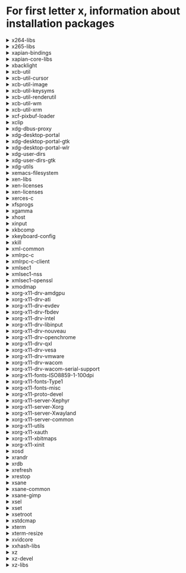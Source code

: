 # For first letter x, information about installation packages

<details>
<summary>x264-libs</summary>

```
From repo     : rpmfusion-free-updates-testing
Short desc    : Library for encoding H264/AVC video streams
URL          : https://www.videolan.org/developers/x264.html
License      : GPLv2+
Descript     : x264 is a free library for encoding H264/AVC video streams, written from
             : scratch.
```

</details>

<details>
<summary>x265-libs</summary>

```
From repo     : rpmfusion-free-updates-testing
Short desc    : H.265/HEVC encoder library
URL          : http://x265.org/
License      : GPLv2+ and BSD
Descript     : The primary objective of x265 is to become the best H.265/HEVC encoder
             : available anywhere, offering the highest compression efficiency and the
             : highest performance on a wide variety of hardware platforms.
             : 
             : This package contains the shared library.
```

</details>

<details>
<summary>xapian-bindings</summary>

```
From repo     : updates-testing
Short desc    : Bindings for the Xapian Probabilistic Information Retrieval Library
URL          : https://www.xapian.org/
License      : GPLv2+
Descript     : Xapian is an Open Source Probabilistic Information Retrieval Library. It
             : offers a highly adaptable toolkit that allows developers to easily add advanced
             : indexing and search facilities to applications. This package provides the
             : files needed for scripts which use Xapian.
```

</details>

<details>
<summary>xapian-core-libs</summary>

```
From repo     : updates-testing
Short desc    : Xapian search engine libraries
URL          : https://www.xapian.org/
License      : GPLv2+
Descript     : Xapian is an Open Source Probabilistic Information Retrieval framework. It
             : offers a highly adaptable toolkit that allows developers to easily add advanced
             : indexing and search facilities to applications. This package provides the
             : libraries for applications using Xapian functionality
```

</details>

<details>
<summary>xbacklight</summary>

```
From repo     : fedora
Short desc    : Adjust backlight brightness using RandR
URL          : https://xorg.freedesktop.org/releases/individual/app/
License      : MIT
Descript     : Xbacklight is used to adjust the backlight brightness where
             : supported. It finds all outputs on the X server supporting backlight
             : brightness control and changes them all in the same way.
```

</details>

<details>
<summary>xcb-util</summary>

```
From repo     : anaconda
Short desc    : Convenience libraries sitting on top of libxcb
URL          : http://xcb.freedesktop.org
License      : MIT
Descript     : The xcb-util module provides a number of libraries which sit on top of
             : libxcb, the core X protocol library, and some of the extension
             : libraries. These experimental libraries provide convenience functions
             : and interfaces which make the raw X protocol more usable. Some of the
             : libraries also provide client-side code which is not strictly part of
             : the X protocol but which have traditionally been provided by Xlib.
```

</details>

<details>
<summary>xcb-util-cursor</summary>

```
From repo     : fedora
Short desc    : Cursor library on top of libxcb
URL          : http://xcb.freedesktop.org
License      : MIT
Descript     : XCB util-cursor module provides the following libraries:
             : 
             :   - cursor: port of libxcursor
```

</details>

<details>
<summary>xcb-util-image</summary>

```
From repo     : anaconda
Short desc    : Port of Xlib's XImage and XShmImage functions on top of libxcb
URL          : http://xcb.freedesktop.org
License      : MIT
Descript     : XCB util-image module provides the following library:
             : 
             :   - image: Port of Xlib's XImage and XShmImage functions.
```

</details>

<details>
<summary>xcb-util-keysyms</summary>

```
From repo     : anaconda
Short desc    : Standard X key constants and keycodes conversion on top of libxcb
URL          : http://xcb.freedesktop.org
License      : MIT
Descript     : XCB util-keysyms module provides the following library:
             : 
             :   - keysyms: Standard X key constants and conversion to/from keycodes.
```

</details>

<details>
<summary>xcb-util-renderutil</summary>

```
From repo     : anaconda
Short desc    : Convenience functions for the Render extension
URL          : http://xcb.freedesktop.org
License      : MIT
Descript     : XCB util-renderutil module provides the following library:
             : 
             :   - renderutil: Convenience functions for the Render extension.
```

</details>

<details>
<summary>xcb-util-wm</summary>

```
From repo     : anaconda
Short desc    : Client and window-manager helper library on top of libxcb
URL          : http://xcb.freedesktop.org
License      : MIT
Descript     : XCB util-wm module provides the following libraries:
             : 
             :   - ewmh: Both client and window-manager helpers for EWMH.
             :   - icccm: Both client and window-manager helpers for ICCCM.
```

</details>

<details>
<summary>xcb-util-xrm</summary>

```
From repo     : fedora
Short desc    : XCB utility functions for the X resource manager
URL          : https://github.com/Airblader/xcb-util-xrm
License      : MIT
Descript     : XCB utility functions for the X resource manager.
```

</details>

<details>
<summary>xcf-pixbuf-loader</summary>

```
From repo     : fedora
Short desc    : XCF (GIMP) image loader for GTK+ applications
URL          : http://gitorious.org/xcf-pixbuf-loader/mainline.git
License      : LGPLv2+
Descript     : xcf-pixbuf-loader contains a plugin to load XCF images, as created by
             : the GIMP, in GTK+ applications.
```

</details>

<details>
<summary>xclip</summary>

```
From repo     : fedora
Short desc    : Command line clipboard grabber
URL          : http://sourceforge.net/projects/xclip
License      : GPLv2+
Descript     : xclip is a command line utility that is designed to run on any system with an
             : X11 implementation. It provides an interface to X selections ("the clipboard")
             : from the command line. It can read data from standard in or a file and place it
             : in an X selection for pasting into other X applications. xclip can also print
             : an X selection to standard out, which can then be redirected to a file or
             : another program.
```

</details>

<details>
<summary>xdg-dbus-proxy</summary>

```
From repo     : anaconda
Short desc    : Filtering proxy for D-Bus connections
URL          : https://github.com/flatpak/xdg-dbus-proxy/
License      : LGPLv2+
Descript     : xdg-dbus-proxy is a filtering proxy for D-Bus connections. It was originally
             : part of the flatpak project, but it has been broken out as a standalone module
             : to facilitate using it in other contexts.
```

</details>

<details>
<summary>xdg-desktop-portal</summary>

```
From repo     : updates-testing
Short desc    : Portal frontend service to flatpak
URL          : https://github.com/flatpak/xdg-desktop-portal/
License      : LGPLv2+
Descript     : xdg-desktop-portal works by exposing a series of D-Bus interfaces known as
             : portals under a well-known name (org.freedesktop.portal.Desktop) and object
             : path (/org/freedesktop/portal/desktop). The portal interfaces include APIs for
             : file access, opening URIs, printing and others.
```

</details>

<details>
<summary>xdg-desktop-portal-gtk</summary>

```
From repo     : anaconda
Short desc    : Backend implementation for xdg-desktop-portal using GTK+
URL          : https://github.com/flatpak/xdg-desktop-portal-gtk
License      : LGPLv2+
Descript     : A backend implementation for xdg-desktop-portal that is using GTK+ and various
             : pieces of GNOME infrastructure, such as the org.gnome.Shell.Screenshot or
             : org.gnome.SessionManager D-Bus interfaces.
```

</details>

<details>
<summary>xdg-desktop-portal-wlr</summary>

```
From repo     : fedora
Short desc    : xdg-desktop-portal backend for wlroots
URL          : https://github.com/emersion/xdg-desktop-portal-wlr
License      : MIT
Descript     : xdg-desktop-portal backend for wlroots.
             : This project seeks to add support for the screenshot, screencast, and possibly
             : remote-desktop xdg-desktop-portal interfaces for wlroots based compositors.
```

</details>

<details>
<summary>xdg-user-dirs</summary>

```
From repo     : anaconda
Short desc    : Handles user special directories
URL          : http://freedesktop.org/wiki/Software/xdg-user-dirs
License      : GPLv2+ and MIT
Descript     : Contains xdg-user-dirs-update that updates folders in a users
             : homedirectory based on the defaults configured by the administrator.
```

</details>

<details>
<summary>xdg-user-dirs-gtk</summary>

```
From repo     : anaconda
Short desc    : Gnome integration of special directories
URL          : http://freedesktop.org/wiki/Software/xdg-user-dirs
License      : GPL+
Descript     : Contains some integration of xdg-user-dirs with the gnome
             : desktop, including creating default bookmarks and detecting
             : locale changes.
```

</details>

<details>
<summary>xdg-utils</summary>

```
From repo     : anaconda
Short desc    : Basic desktop integration functions
URL          : http://portland.freedesktop.org/
License      : MIT
Descript     : The xdg-utils package is a set of simple scripts that provide basic
             : desktop integration functions for any Free Desktop, such as Linux.
             : They are intended to provide a set of defacto standards.
             : This means that:
             : *  Third party software developers can rely on these xdg-utils
             :    for all of their simple integration needs.
             : *  Developers of desktop environments can make sure that their
             :    environments are well supported
             : *  Distribution vendors can provide custom versions of these utilities
             : 
             : The following scripts are provided at this time:
             : * xdg-desktop-icon      Install icons to the desktop
             : * xdg-desktop-menu      Install desktop menu items
             : * xdg-email             Send mail using the user's preferred e-mail composer
             : * xdg-icon-resource     Install icon resources
             : * xdg-mime              Query information about file type handling and
             :                         install descriptions for new file types
             : * xdg-open              Open a file or URL in the user's preferred application
             : * xdg-screensaver       Control the screensaver
             : * xdg-settings          Get various settings from the desktop environment
```

</details>

<details>
<summary>xemacs-filesystem</summary>

```
From repo     : fedora
Short desc    : XEmacs filesystem layout
URL          : http://www.xemacs.org/
License      : GPLv3+
Descript     : XEmacs is a highly customizable open source text editor and
             : application development system.  It is protected under the GNU General
             : Public License and related to other versions of Emacs, in particular
             : GNU Emacs.  Its emphasis is on modern graphical user interface support
             : and an open software development model, similar to Linux.
             : 
             : This package contains directories that are required by other packages that
             : add functionality to XEmacs.
```

</details>

<details>
<summary>xen-libs</summary>

```
From repo     : updates-testing
Short desc    : Libraries for Xen tools
URL          : http://xen.org/
License      : GPLv2+ and LGPLv2+ and BSD
Descript     : This package contains the libraries needed to run applications
             : which manage Xen virtual machines.
```

</details>

<details>
<summary>xen-licenses</summary>

```
From repo     : anaconda
Short desc    : License files from Xen source
URL          : http://xen.org/
License      : GPLv2+ and LGPLv2+ and BSD
Descript     : This package contains the license files from the source used
             : to build the xen packages.
```

</details>

<details>
<summary>xen-licenses</summary>

```
From repo     : updates-testing
Short desc    : License files from Xen source
URL          : http://xen.org/
License      : GPLv2+ and LGPLv2+ and BSD
Descript     : This package contains the license files from the source used
             : to build the xen packages.
```

</details>

<details>
<summary>xerces-c</summary>

```
From repo     : fedora
Short desc    : Validating XML Parser
URL          : http://xml.apache.org/xerces-c/
License      : ASL 2.0
Descript     : Xerces-C is a validating XML parser written in a portable
             : subset of C++. Xerces-C makes it easy to give your application the
             : ability to read and write XML data. A shared library is provided for
             : parsing, generating, manipulating, and validating XML
             : documents. Xerces-C is faithful to the XML 1.0 recommendation and
             : associated standards: XML 1.0 (Third Edition), XML 1.1 (First
             : Edition), DOM Level 1, 2, 3 Core, DOM Level 2.0 Traversal and Range,
             : DOM Level 3.0 Load and Save, SAX 1.0 and SAX 2.0, Namespaces in XML,
             : Namespaces in XML 1.1, XML Schema, XML Inclusions).
```

</details>

<details>
<summary>xfsprogs</summary>

```
From repo     : anaconda
Short desc    : Utilities for managing the XFS filesystem
URL          : https://xfs.wiki.kernel.org
License      : GPL+ and LGPLv2+
Descript     : A set of commands to use the XFS filesystem, including mkfs.xfs.
             : 
             : XFS is a high performance journaling filesystem which originated
             : on the SGI IRIX platform.  It is completely multi-threaded, can
             : support large files and large filesystems, extended attributes,
             : variable block sizes, is extent based, and makes extensive use of
             : Btrees (directories, extents, free space) to aid both performance
             : and scalability.
             : 
             : This implementation is on-disk compatible with the IRIX version
             : of XFS.
```

</details>

<details>
<summary>xgamma</summary>

```
From repo     : updates-testing
Short desc    : X utility to query and alter the gamma correction of a monitor
URL          : https://www.x.org
License      : MIT
Descript     : xgamma allows X users to query and alter the gamma correction of a
             : monitor via the X video mode extension (XFree86-VidModeExtension).
```

</details>

<details>
<summary>xhost</summary>

```
From repo     : updates-testing
Short desc    : Manage hosts or users allowed to connect to the X server
URL          : https://www.x.org
License      : MIT
Descript     : xhost is used to manage the list of host names or user names
             : allowed to make connections to the X server.
```

</details>

<details>
<summary>xinput</summary>

```
From repo     : updates-testing
Short desc    : Utility to query X Input devices
URL          : https://www.x.org
License      : MIT
Descript     : xinput is a commandline utility to query and configure X11 X Input Extension
             : devices. It is commonly used to change driver properties at runtime.
```

</details>

<details>
<summary>xkbcomp</summary>

```
From repo     : anaconda
Short desc    : XKB keymap compiler
URL          : https://www.x.org
License      : MIT
Descript     : X.Org XKB keymap compiler
```

</details>

<details>
<summary>xkeyboard-config</summary>

```
From repo     : updates-testing
Short desc    : X Keyboard Extension configuration data
URL          : http://www.freedesktop.org/wiki/Software/XKeyboardConfig
License      : MIT
Descript     : This package contains configuration data used by the X Keyboard Extension (XKB),
             : which allows selection of keyboard layouts when using a graphical interface.
```

</details>

<details>
<summary>xkill</summary>

```
From repo     : updates-testing
Short desc    : Utility to force-close an X client's connection
URL          : https://www.x.org
License      : MIT
Descript     : xkill is a utility for forcing the X server to close connections to
             : clients. This program is very dangerous, but is useful for aborting
             : programs that have displayed undesired windows on a user's screen.
```

</details>

<details>
<summary>xml-common</summary>

```
From repo     : anaconda
Short desc    : Common XML catalog and DTD files
URL          : https://www.w3.org/2003/entities/
License      : GPL+
Descript     : The xml-common is a subpackage of sgml-common which contains
             : a collection XML catalogs that are useful for processing XML,
             : but that don't need to be included in main package.
```

</details>

<details>
<summary>xmlrpc-c</summary>

```
From repo     : anaconda
Short desc    : Lightweight RPC library based on XML and HTTP
URL          : http://xmlrpc-c.sourceforge.net/
License      : BSD and MIT
Descript     : XML-RPC is a quick-and-easy way to make procedure calls over the
             : Internet. It converts the procedure call into XML document, sends it
             : to a remote server using HTTP, and gets back the response as XML.
             : 
             : This library provides a modular implementation of XML-RPC for C.
```

</details>

<details>
<summary>xmlrpc-c-client</summary>

```
From repo     : anaconda
Short desc    : C client libraries for xmlrpc-c
URL          : http://xmlrpc-c.sourceforge.net/
License      : BSD and MIT
Descript     : XML-RPC is a quick-and-easy way to make procedure calls over the
             : Internet. It converts the procedure call into XML document, sends it
             : to a remote server using HTTP, and gets back the response as XML.
             : 
             : This library provides a modular implementation of XML-RPC for C
             : clients.
```

</details>

<details>
<summary>xmlsec1</summary>

```
From repo     : anaconda
Short desc    : Library providing support for "XML Signature" and "XML Encryption" standards
URL          : http://www.aleksey.com/xmlsec/
License      : MIT
Descript     : XML Security Library is a C library based on LibXML2  and OpenSSL.
             : The library was created with a goal to support major XML security
             : standards "XML Digital Signature" and "XML Encryption".
```

</details>

<details>
<summary>xmlsec1-nss</summary>

```
From repo     : anaconda
Short desc    : NSS crypto plugin for XML Security Library
URL          : http://www.aleksey.com/xmlsec/
License      : MIT
Descript     : NSS plugin for XML Security Library provides NSS based crypto services
             : for the xmlsec library
```

</details>

<details>
<summary>xmlsec1-openssl</summary>

```
From repo     : anaconda
Short desc    : OpenSSL crypto plugin for XML Security Library
URL          : http://www.aleksey.com/xmlsec/
License      : MIT
Descript     : OpenSSL plugin for XML Security Library provides OpenSSL based crypto services
             : for the xmlsec library.
```

</details>

<details>
<summary>xmodmap</summary>

```
From repo     : updates-testing
Short desc    : Edit and display the X11 core keyboard map
URL          : https://www.x.org
License      : MIT
Descript     : The xmodmap program is used to edit and display the keyboard modifier
             : map and keymap table that are used by client applications to convert
             : event keycodes into keysyms.
```

</details>

<details>
<summary>xorg-x11-drv-amdgpu</summary>

```
From repo     : fedora
Short desc    : AMD GPU video driver
URL          : https://www.x.org/wiki
License      : MIT
Descript     : X.Org X11 AMDGPU driver
```

</details>

<details>
<summary>xorg-x11-drv-ati</summary>

```
From repo     : fedora
Short desc    : Xorg X11 ati video driver
URL          : http://www.x.org
License      : MIT
Descript     : X.Org X11 ati video driver.
```

</details>

<details>
<summary>xorg-x11-drv-evdev</summary>

```
From repo     : fedora
Short desc    : Xorg X11 evdev input driver
URL          : http://www.x.org
License      : MIT
Descript     : X.Org X11 evdev input driver.
```

</details>

<details>
<summary>xorg-x11-drv-fbdev</summary>

```
From repo     : fedora
Short desc    : Xorg X11 fbdev video driver
URL          : http://www.x.org
License      : MIT
Descript     : X.Org X11 fbdev video driver.
```

</details>

<details>
<summary>xorg-x11-drv-intel</summary>

```
From repo     : fedora
Short desc    : Xorg X11 Intel video driver
URL          : http://www.x.org
License      : MIT
Descript     : X.Org X11 Intel video driver.
```

</details>

<details>
<summary>xorg-x11-drv-libinput</summary>

```
From repo     : updates-testing
Short desc    : Xorg X11 libinput input driver
URL          : http://www.x.org
License      : MIT
Descript     : A generic input driver for the X.Org X11 X server based on libinput,
             : supporting all devices.
```

</details>

<details>
<summary>xorg-x11-drv-nouveau</summary>

```
Эпоха        : 1
From repo     : fedora
Short desc    : Xorg X11 nouveau video driver for NVIDIA graphics chipsets
URL          : http://www.x.org
License      : MIT
Descript     : X.Org X11 nouveau video driver.
```

</details>

<details>
<summary>xorg-x11-drv-openchrome</summary>

```
From repo     : fedora
Short desc    : Xorg X11 openchrome video driver
URL          : http://www.freedesktop.org/wiki/Openchrome/
License      : MIT
Descript     : X.Org X11 openchrome video driver.
```

</details>

<details>
<summary>xorg-x11-drv-qxl</summary>

```
From repo     : fedora
Short desc    : Xorg X11 qxl video driver
URL          : http://www.x.org
License      : MIT
Descript     : X.Org X11 qxl video driver.
```

</details>

<details>
<summary>xorg-x11-drv-vesa</summary>

```
From repo     : fedora
Short desc    : Xorg X11 vesa video driver
URL          : https://www.x.org
License      : MIT
Descript     : X.Org X11 vesa video driver.
```

</details>

<details>
<summary>xorg-x11-drv-vmware</summary>

```
From repo     : fedora
Short desc    : Xorg X11 vmware video driver
URL          : http://www.x.org
License      : MIT
Descript     : X.Org X11 vmware video driver.
```

</details>

<details>
<summary>xorg-x11-drv-wacom</summary>

```
From repo     : fedora
Short desc    : Xorg X11 wacom input driver
URL          : http://www.x.org
License      : GPLv2+
Descript     : X.Org X11 wacom input driver for Wacom tablets.
```

</details>

<details>
<summary>xorg-x11-drv-wacom-serial-support</summary>

```
From repo     : fedora
Short desc    : Files for enabling the wacom_w8001 kernel driver
URL          : http://www.x.org
License      : GPLv2+
Descript     : Files for enabling the wacom_w8001 kernel driver on Wacom
             : ISDv4-compatible serial tablets. If enabled, the serial tablet's device node
             : will be available as normal evdev node.
```

</details>

<details>
<summary>xorg-x11-fonts-ISO8859-1-100dpi</summary>

```
From repo     : fedora
Short desc    : A set of 100dpi ISO-8859-1 fonts for X
URL          : https://www.x.org
License      : MIT and Lucida and Public Domain
Descript     : Contains a set of 100dpi fonts for ISO-8859-1.
```

</details>

<details>
<summary>xorg-x11-fonts-Type1</summary>

```
From repo     : fedora
Short desc    : Type1 fonts provided by the X Window System
URL          : https://www.x.org
License      : MIT and Lucida and Public Domain
Descript     : A collection of Type1 fonts which are part of the core X Window System
             : distribution.
```

</details>

<details>
<summary>xorg-x11-fonts-misc</summary>

```
From repo     : updates-testing
Short desc    : misc bitmap fonts for the X Window System
URL          : https://www.x.org
License      : MIT and Lucida and Public Domain
Descript     : This package contains misc bitmap Chinese, Japanese, Korean, Indic, and Arabic
             : fonts for use with X Window System.
```

</details>

<details>
<summary>xorg-x11-proto-devel</summary>

```
From repo     : fedora
Short desc    : X.Org X11 Protocol headers
URL          : https://www.x.org
License      : MIT
Descript     : X.Org X11 Protocol headers
```

</details>

<details>
<summary>xorg-x11-server-Xephyr</summary>

```
From repo     : fedora
Short desc    : A nested server
URL          : http://www.x.org
License      : MIT
Descript     : Xephyr is an X server which has been implemented as an ordinary
             : X application.  It runs in a window just like other X applications,
             : but it is an X server itself in which you can run other software.  It
             : is a very useful tool for developers who wish to test their
             : applications without running them on their real X server.  Unlike
             : Xnest, Xephyr renders to an X image rather than relaying the
             : X protocol, and therefore supports the newer X extensions like
             : Render and Composite.
```

</details>

<details>
<summary>xorg-x11-server-Xorg</summary>

```
From repo     : updates-testing
Short desc    : Xorg X server
URL          : http://www.x.org
License      : MIT
Descript     : X.org X11 is an open source implementation of the X Window System.  It
             : provides the basic low level functionality which full fledged
             : graphical user interfaces (GUIs) such as GNOME and KDE are designed
             : upon.
```

</details>

<details>
<summary>xorg-x11-server-Xwayland</summary>

```
From repo     : updates-testing
Short desc    : Xwayland
URL          : http://www.x.org
License      : MIT
Descript     : Xwayland is an X server for running X clients under Wayland.
```

</details>

<details>
<summary>xorg-x11-server-common</summary>

```
From repo     : updates-testing
Short desc    : Xorg server common files
URL          : http://www.x.org
License      : MIT
Descript     : Common files shared among all X servers.
```

</details>

<details>
<summary>xorg-x11-utils</summary>

```
From repo     : fedora
Short desc    : X.Org X11 X client utilities
URL          : http://www.x.org
License      : MIT
Descript     : A collection of client utilities which can be used to query the X server for
             : various information.
```

</details>

<details>
<summary>xorg-x11-xauth</summary>

```
Эпоха        : 1
From repo     : fedora
Short desc    : X.Org X11 X authority utilities
URL          : https://www.x.org
License      : MIT
Descript     : xauth is used to edit and display the authorization information
             : used in connecting to an X server.
```

</details>

<details>
<summary>xorg-x11-xbitmaps</summary>

```
From repo     : fedora
Short desc    : X.Org X11 application bitmaps
URL          : http://www.x.org
License      : MIT
Descript     : X.Org X11 application bitmaps
```

</details>

<details>
<summary>xorg-x11-xinit</summary>

```
From repo     : fedora
Short desc    : X.Org X11 X Window System xinit startup scripts
URL          : https://www.x.org
License      : MIT
Descript     : X.Org X11 X Window System xinit startup scripts.
```

</details>

<details>
<summary>xosd</summary>

```
From repo     : fedora
Short desc    : On-screen display library for X
URL          : https://sourceforge.net/projects/libxosd/
License      : GPLv2+
Descript     : XOSD displays text on your screen, sounds simple right? The difference
             : is it is unmanaged and shaped, so it appears transparent. This gives
             : the effect of an On Screen Display, like your TV/VCR etc.
```

</details>

<details>
<summary>xrandr</summary>

```
From repo     : updates-testing
Short desc    : Commandline utility to change output properties
URL          : https://www.x.org
License      : MIT
Descript     : xrandr is a commandline utility to set the size, orientation and/or
             : reflection of the outputs for an X screen. It can also set the screen size
             : and turn outputs on and off..
```

</details>

<details>
<summary>xrdb</summary>

```
From repo     : updates-testing
Short desc    : X server resource database utility
URL          : https://www.x.org
License      : MIT
Descript     : xrdb is used to get or set the contents of the RESOURCE_MANAGER property on
             : the root window of screen 0, or the SCREEN_RESOURCES property on the
             : root window of any or all screens, or everything combined.
```

</details>

<details>
<summary>xrefresh</summary>

```
From repo     : updates-testing
Short desc    : Refresh all or part of an X screen
URL          : https://www.x.org
License      : MIT
Descript     : xrefresh is a simple X program that causes all or part of your screen to be
             : repainted.
```

</details>

<details>
<summary>xrestop</summary>

```
From repo     : fedora
Short desc    : X Resource Monitor
URL          : http://www.freedesktop.org/Software/xrestop
License      : GPLv2+
Descript     : A utility to monitor application usage of X resources in the X Server, and
             : display them in a manner similar to 'top'.  This is a very useful utility
             : for tracking down application X resource usage leaks.
```

</details>

<details>
<summary>xsane</summary>

```
From repo     : fedora
Short desc    : X Window System front-end for the SANE scanner interface
URL          : http://www.xsane.org/
License      : GPLv2+ and LGPLv2+
Descript     : XSane is an X based interface for the SANE (Scanner Access Now Easy)
             : library, which provides access to scanners, digital cameras, and other
             : capture devices. XSane is written in GTK+ and provides control for
             : performing the scan and then manipulating the captured image.
```

</details>

<details>
<summary>xsane-common</summary>

```
From repo     : fedora
Short desc    : Common files for xsane packages
URL          : http://www.xsane.org/
License      : GPLv2+ and LGPLv2+
Descript     : This package contains common files needed by other xsane packages.
```

</details>

<details>
<summary>xsane-gimp</summary>

```
From repo     : fedora
Short desc    : GIMP plug-in providing the SANE scanner interface
URL          : http://www.xsane.org/
License      : GPLv2+ and LGPLv2+
Descript     : This package provides the regular XSane frontend for the SANE scanner
             : interface, but it works as a GIMP plug-in. You must have GIMP
             : installed to use this package.
```

</details>

<details>
<summary>xsel</summary>

```
From repo     : fedora
Short desc    : Command line clipboard and X selection tool
URL          : http://www.vergenet.net/~conrad/software/xsel/
License      : MIT
Descript     : XSel is a command line or script utility, similar to xclip, that can copy the
             : primary and secondary X selection, or any highlighted text, to or from a file,
             : stdin or stdout. It can also append to and delete the clipboard or buffer that
             : you would paste with the middle mouse button.
```

</details>

<details>
<summary>xset</summary>

```
From repo     : updates-testing
Short desc    : User preference utility for X
URL          : https://www.x.org
License      : MIT
Descript     : This program is used to set various user preference options of the X server,
             : including bell volume, dpms features, font paths and some settings related
             : to the pointer.
```

</details>

<details>
<summary>xsetroot</summary>

```
From repo     : updates-testing
Short desc    : Root window parameter setting utility for X
URL          : https://www.x.org
License      : MIT
Descript     : The xsetroot program allows you to tailor the appearance of the background
             : window of an X server.
```

</details>

<details>
<summary>xstdcmap</summary>

```
From repo     : updates-testing
Short desc    : Utility to define standard colormap properties
URL          : https://www.x.org
License      : MIT
Descript     : The xstdcmap utility can be used to selectively define standard colormap
             : properties.  It is intended to be run from a user's X startup script to
             : create standard colormap definitions in order to facilitate sharing of
             : scarce colormap resources among clients using PseudoColor visuals.
```

</details>

<details>
<summary>xterm</summary>

```
From repo     : fedora
Short desc    : Terminal emulator for the X Window System
URL          : https://invisible-island.net/xterm
License      : MIT
Descript     : The xterm program is a terminal emulator for the X Window System. It
             : provides DEC VT102 and Tektronix 4014 compatible terminals for
             : programs that can't use the window system directly.
```

</details>

<details>
<summary>xterm-resize</summary>

```
From repo     : fedora
Short desc    : Set environment and terminal settings to current window size
URL          : https://invisible-island.net/xterm
License      : MIT
Descript     : Prints a shell command for setting the appropriate environment variables to
             : indicate the current size of the window from which the command is run.
```

</details>

<details>
<summary>xvidcore</summary>

```
From repo     : rpmfusion-free
Short desc    : MPEG-4 Simple and Advanced Simple Profile codec
URL          : https://www.xvid.com/
License      : GPLv2+
Descript     : The Xvid video codec implements MPEG-4 Simple Profile and Advanced Simple
             : Profile standards. It permits compressing and decompressing digital video
             : in order to reduce the required bandwidth of video data for transmission
             : over computer networks or efficient storage on CDs or DVDs. Due to its
             : unrivalled quality Xvid has gained great popularity and is used in many
             : other GPLed applications, like e.g. Transcode, MEncoder, MPlayer, Xine and
             : many more.
```

</details>

<details>
<summary>xxhash-libs</summary>

```
From repo     : anaconda
Short desc    : Extremely fast hash algorithm - library
URL          : http://www.xxhash.com/
License      : BSD
Descript     : xxHash is an Extremely fast Hash algorithm, running at RAM speed
             : limits. It successfully completes the SMHasher test suite which
             : evaluates collision, dispersion and randomness qualities of hash
             : functions. Code is highly portable, and hashes are identical on all
             : platforms (little / big endian).
```

</details>

<details>
<summary>xz</summary>

```
From repo     : anaconda
Short desc    : LZMA compression utilities
URL          : https://tukaani.org/xz/
License      : GPLv2+ and Public Domain
Descript     : XZ Utils are an attempt to make LZMA compression easy to use on free (as in
             : freedom) operating systems. This is achieved by providing tools and libraries
             : which are similar to use than the equivalents of the most popular existing
             : compression algorithms.
             : 
             : LZMA is a general purpose compression algorithm designed by Igor Pavlov as
             : part of 7-Zip. It provides high compression ratio while keeping the
             : decompression speed fast.
```

</details>

<details>
<summary>xz-devel</summary>

```
From repo     : fedora
Short desc    : Devel libraries & headers for liblzma
URL          : https://tukaani.org/xz/
License      : Public Domain
Descript     : Devel libraries and headers for liblzma.
```

</details>

<details>
<summary>xz-libs</summary>

```
From repo     : anaconda
Short desc    : Libraries for decoding LZMA compression
URL          : https://tukaani.org/xz/
License      : Public Domain
Descript     : Libraries for decoding files compressed with LZMA or XZ utils.
```

</details>

